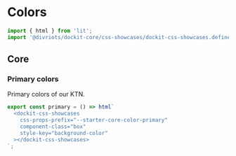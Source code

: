 # Colors

```js script
import { html } from 'lit';
import '@divriots/dockit-core/css-showcases/dockit-css-showcases.define.js';
```

## Core

### Primary colors

Primary colors of our KTN.

```js story
export const primary = () => html`
  <dockit-css-showcases
    css-props-prefix="--starter-core-color-primary"
    component-class="box"
    style-key="background-color"
  ></dockit-css-showcases>
`;
```
